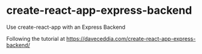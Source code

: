 # create-react-app-express-backend
Use create-react-app with an Express Backend

Following the tutorial at https://daveceddia.com/create-react-app-express-backend/
